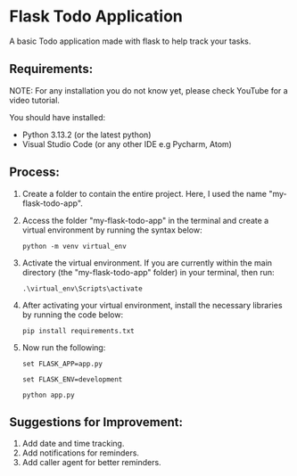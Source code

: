 # Flask Todo Application

A basic Todo application made with flask to help track your tasks.

## Requirements:

NOTE: For any installation you do not know yet, please check YouTube for a video tutorial.

You should have installed:

- Python 3.13.2 (or the latest python)
- Visual Studio Code (or any other IDE e.g Pycharm, Atom)

## Process:

1. Create a folder to contain the entire project. Here, I used the name "my-flask-todo-app".

2. Access the folder "my-flask-todo-app" in the terminal and create a virtual environment by running the syntax below:

   `python -m venv virtual_env`

3. Activate the virtual environment. If you are currently within the main directory (the "my-flask-todo-app" folder) in your terminal, then run:

   `.\virtual_env\Scripts\activate`

4. After activating your virtual environment, install the necessary libraries by running the code below:

   `pip install requirements.txt`

5. Now run the following:

   `set FLASK_APP=app.py`

   `set FLASK_ENV=development`

   `python app.py`

## Suggestions for Improvement:

1. Add date and time tracking.
2. Add notifications for reminders.
3. Add caller agent for better reminders.

